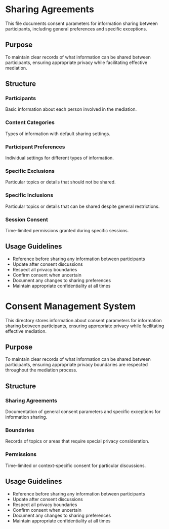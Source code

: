 # Sharing Agreements

This file documents consent parameters for information sharing between participants, including general preferences and specific exceptions.

## Purpose
To maintain clear records of what information can be shared between participants, ensuring appropriate privacy while facilitating effective mediation.

## Structure

### Participants
Basic information about each person involved in the mediation.

### Content Categories
Types of information with default sharing settings.

### Participant Preferences
Individual settings for different types of information.

### Specific Exclusions
Particular topics or details that should not be shared.

### Specific Inclusions
Particular topics or details that can be shared despite general restrictions.

### Session Consent
Time-limited permissions granted during specific sessions.

## Usage Guidelines

- Reference before sharing any information between participants
- Update after consent discussions
- Respect all privacy boundaries
- Confirm consent when uncertain
- Document any changes to sharing preferences
- Maintain appropriate confidentiality at all times
# Consent Management System

This directory stores information about consent parameters for information sharing between participants, ensuring appropriate privacy while facilitating effective mediation.

## Purpose
To maintain clear records of what information can be shared between participants, ensuring appropriate privacy boundaries are respected throughout the mediation process.

## Structure

### Sharing Agreements
Documentation of general consent parameters and specific exceptions for information sharing.

### Boundaries
Records of topics or areas that require special privacy consideration.

### Permissions
Time-limited or context-specific consent for particular discussions.

## Usage Guidelines

- Reference before sharing any information between participants
- Update after consent discussions
- Respect all privacy boundaries
- Confirm consent when uncertain
- Document any changes to sharing preferences
- Maintain appropriate confidentiality at all times
